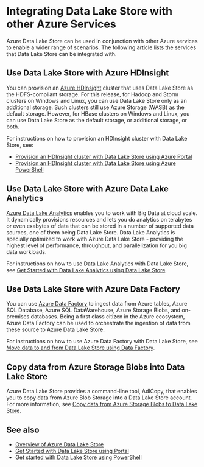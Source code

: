 <properties
   pageTitle="Integrating Data Lake Store with other Azure Services | Azure"
   description="Understand how Data Lake Store integrates with other Azure services"
   documentationCenter=""
   services="data-lake-store"
   authors="nitinme"
   manager="paulettm"
   editor="cgronlun"/>

<tags
   ms.service="data-lake-store"
   ms.devlang="na"
   ms.topic="article"
   ms.tgt_pltfrm="na"
   ms.workload="big-data"
   ms.date="01/04/2016"
   ms.author="nitinme"/>

# Integrating Data Lake Store with other Azure Services

Azure Data Lake Store can be used in conjunction with other Azure services to enable a wider range of scenarios. The following article lists the services that Data Lake Store can be integrated with.

## Use Data Lake Store with Azure HDInsight

You can provision an [Azure HDInsight](https://azure.microsoft.com/documentation/learning-paths/hdinsight-self-guided-hadoop-training/) cluster that uses Data Lake Store as the HDFS-compliant storage. For this release, for Hadoop and Storm clusters on Windows and Linux, you can use Data Lake Store only as an additional storage. Such clusters still use Azure Storage (WASB) as the default storage. However, for HBase clusters on Windows and Linux, you can use Data Lake Store as the default storage, or additional storage, or both.

For instructions on how to provision an HDInsight cluster with Data Lake Store, see:

* [Provision an HDInsight cluster with Data Lake Store using Azure Portal](data-lake-store-hdinsight-hadoop-use-portal.md)
* [Provision an HDInsight cluster with Data Lake Store using Azure PowerShell](data-lake-store-hdinsight-hadoop-use-powershell.md)


## Use Data Lake Store with Azure Data Lake Analytics

[Azure Data Lake Analytics](../data-lake-analytics/data-lake-analytics-overview.md) enables you to work with Big Data at cloud scale. It dynamically provisions resources and lets you do analytics on terabytes or even exabytes of data that can be stored in a number of supported data sources, one of them being Data Lake Store. Data Lake Analytics is specially optimized to work with Azure Data Lake Store - providing the highest level of performance, throughput, and parallelization for you big data workloads.

For instructions on how to use Data Lake Analytics with Data Lake Store, see [Get Started with Data Lake Analytics using Data Lake Store](../data-lake-analytics/data-lake-analytics-get-started-portal.md).


## Use Data Lake Store with Azure Data Factory

You can use [Azure Data Factory](https://azure.microsoft.com/services/data-factory/) to ingest data from Azure tables, Azure SQL Database, Azure SQL DataWarehouse, Azure Storage Blobs, and on-premises databases. Being a first class citizen in the Azure ecosystem, Azure Data Factory can be used to orchestrate the ingestion of data from these source to Azure Data Lake Store.

For instructions on how to use Azure Data Factory with Data Lake Store, see [Move data to and from Data Lake Store using Data Factory](../data-factory/data-factory-azure-datalake-connector.md).

## Copy data from Azure Storage Blobs into Data Lake Store

Azure Data Lake Store provides a command-line tool, AdlCopy, that enables you to copy data from Azure Blob Storage into a Data Lake Store account. For more information, see [Copy data from Azure Storage Blobs to Data Lake Store](data-lake-store-copy-data-azure-storage-blob.md).


## See also

- [Overview of Azure Data Lake Store](data-lake-store-overview.md)
- [Get Started with Data Lake Store using Portal](data-lake-store-get-started-portal.md)
- [Get started with Data Lake Store using PowerShell](data-lake-store-get-started-powershell.md)  
